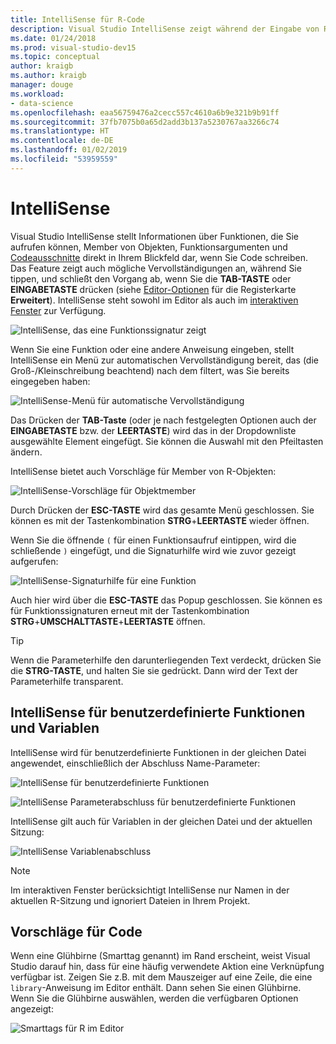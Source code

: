 ```yaml
---
title: IntelliSense für R-Code
description: Visual Studio IntelliSense zeigt während der Eingabe von R-Code Informationen zu Funktionen, Objektelementen, Codeausschnitten und Vervollständigungen an.
ms.date: 01/24/2018
ms.prod: visual-studio-dev15
ms.topic: conceptual
author: kraigb
ms.author: kraigb
manager: douge
ms.workload:
- data-science
ms.openlocfilehash: eaa56759476a2cecc557c4610a6b9e321b9b91ff
ms.sourcegitcommit: 37fb7075b0a65d2add3b137a5230767aa3266c74
ms.translationtype: HT
ms.contentlocale: de-DE
ms.lasthandoff: 01/02/2019
ms.locfileid: "53959559"
---
```

# <a name="intellisense"></a>IntelliSense

Visual Studio IntelliSense stellt Informationen über Funktionen, die Sie aufrufen können, Member von Objekten, Funktionsargumenten und [Codeausschnitte](code-snippets-for-r.md) direkt in Ihrem Blickfeld dar, wenn Sie Code schreiben. Das Feature zeigt auch mögliche Vervollständigungen an, während Sie tippen, und schließt den Vorgang ab, wenn Sie die **TAB-TASTE** oder **EINGABETASTE** drücken (siehe [Editor-Optionen](editing-r-code-in-visual-studio.md#editor-options) für die Registerkarte **Erweitert**). IntelliSense steht sowohl im Editor als auch im [interaktiven Fenster](interactive-repl-for-r-in-visual-studio.md) zur Verfügung.

![IntelliSense, das eine Funktionssignatur zeigt](media/intellisense-function-signature.png)

Wenn Sie eine Funktion oder eine andere Anweisung eingeben, stellt IntelliSense ein Menü zur automatischen Vervollständigung bereit, das (die Groß-/Kleinschreibung beachtend) nach dem filtert, was Sie bereits eingegeben haben:

![IntelliSense-Menü für automatische Vervollständigung](media/intellisense-auto-complete-menu.png)

Das Drücken der **TAB-Taste** (oder je nach festgelegten Optionen auch der **EINGABETASTE** bzw. der **LEERTASTE**) wird das in der Dropdownliste ausgewählte Element eingefügt. Sie können die Auswahl mit den Pfeiltasten ändern.

IntelliSense bietet auch Vorschläge für Member von R-Objekten:

![IntelliSense-Vorschläge für Objektmember](media/intellisense-auto-complete-r-objects.png)

Durch Drücken der **ESC-TASTE** wird das gesamte Menü geschlossen. Sie können es mit der Tastenkombination **STRG**+**LEERTASTE** wieder öffnen.

Wenn Sie die öffnende `(` für einen Funktionsaufruf eintippen, wird die schließende `)` eingefügt, und die Signaturhilfe wird wie zuvor gezeigt aufgerufen:

![IntelliSense-Signaturhilfe für eine Funktion](media/intellisense-function-signature.png)

Auch hier wird über die **ESC-TASTE** das Popup geschlossen. Sie können es für Funktionssignaturen erneut mit der Tastenkombination **STRG**+**UMSCHALTTASTE**+**LEERTASTE** öffnen.

> [!Tip]
> Wenn die Parameterhilfe den darunterliegenden Text verdeckt, drücken Sie die **STRG-TASTE**, und halten Sie sie gedrückt. Dann wird der Text der Parameterhilfe transparent.

## <a name="intellisense-for-user-defined-functions-and-variables"></a>IntelliSense für benutzerdefinierte Funktionen und Variablen

IntelliSense wird für benutzerdefinierte Funktionen in der gleichen Datei angewendet, einschließlich der Abschluss Name-Parameter:

![IntelliSense für benutzerdefinierte Funktionen](media/intellisense-same-file-functions.png)

![IntelliSense Parameterabschluss für benutzerdefinierte Funktionen](media/intellisense-parameter-completion.png)

IntelliSense gilt auch für Variablen in der gleichen Datei und der aktuellen Sitzung:

![IntelliSense Variablenabschluss](media/intellisense-variable-completion.png)

> [!Note]
> Im interaktiven Fenster berücksichtigt IntelliSense nur Namen in der aktuellen R-Sitzung und ignoriert Dateien in Ihrem Projekt.

## <a name="code-suggestions"></a>Vorschläge für Code

Wenn eine Glühbirne (Smarttag genannt) im Rand erscheint, weist Visual Studio darauf hin, dass für eine häufig verwendete Aktion eine Verknüpfung verfügbar ist. Zeigen Sie z.B. mit dem Mauszeiger auf eine Zeile, die eine `library`-Anweisung im Editor enthält. Dann sehen Sie einen Glühbirne. Wenn Sie die Glühbirne auswählen, werden die verfügbaren Optionen angezeigt:

![Smarttags für R im Editor](media/intellisense-smart-tags.png)
